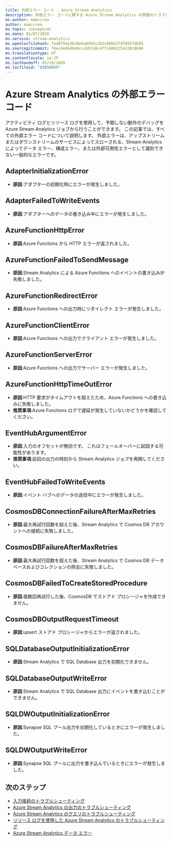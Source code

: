 ```yaml
---
title: 外部エラー コード - Azure Stream Analytics
description: 外部エラー コードに関する Azure Stream Analytics の問題のトラブルシューティングを行います。
ms.author: mamccrea
author: mamccrea
ms.topic: conceptual
ms.date: 05/07/2020
ms.service: stream-analytics
ms.openlocfilehash: fad0794a3628e6a89d1c2b2c80bb27d70937db95
ms.sourcegitcommit: fdec8e8bdbddcce5b7a0c4ffc6842154220c8b90
ms.translationtype: HT
ms.contentlocale: ja-JP
ms.lasthandoff: 05/19/2020
ms.locfileid: "83650039"
---
```

# <a name="azure-stream-analytics-external-error-codes"></a>Azure Stream Analytics の外部エラー コード

アクティビティ ログとリソース ログを使用して、予期しない動作のデバッグを Azure Stream Analytics ジョブから行うことができます。 この記事では、すべての外部エラー コードについて説明します。 外部エラーは、アップストリームまたはダウンストリームのサービスによってスローされる、Stream Analytics によってデータ エラー、構成エラー、または外部可用性エラーとして識別できない一般的なエラーです。

## <a name="adapterinitializationerror"></a>AdapterInitializationError

* **原因**:アダプターの初期化時にエラーが発生しました。

## <a name="adapterfailedtowriteevents"></a>AdapterFailedToWriteEvents

* **原因**:アダプターへのデータの書き込み中にエラーが発生しました。

## <a name="azurefunctionhttperror"></a>AzureFunctionHttpError

* **原因**:Azure Functions から HTTP エラーが返されました。

## <a name="azurefunctionfailedtosendmessage"></a>AzureFunctionFailedToSendMessage

* **原因**:Stream Analytics による Azure Functions へのイベントの書き込みが失敗しました。

## <a name="azurefunctionredirecterror"></a>AzureFunctionRedirectError

* **原因**:Azure Functions への出力時にリダイレクト エラーが発生しました。

## <a name="azurefunctionclienterror"></a>AzureFunctionClientError

* **原因**:Azure Functions への出力でクライアント エラーが発生しました。

## <a name="azurefunctionservererror"></a>AzureFunctionServerError

* **原因**:Azure Functions への出力でサーバー エラーが発生しました。

## <a name="azurefunctionhttptimeouterror"></a>AzureFunctionHttpTimeOutError

* **原因**:HTTP 要求がタイムアウトを超えたため、Azure Functions への書き込みに失敗しました。 
* **推奨事項**:Azure Functions ログで遅延が発生していないかどうかを確認してください。

## <a name="eventhubargumenterror"></a>EventHubArgumentError

* **原因**:入力のオフセットが無効です。 これはフェールオーバーに起因する可能性があります。
* **推奨事項**:前回の出力の時刻から Stream Analytics ジョブを再開してください。

## <a name="eventhubfailedtowriteevents"></a>EventHubFailedToWriteEvents

* **原因**:イベント ハブへのデータの送信中にエラーが発生しました。

## <a name="cosmosdbconnectionfailureaftermaxretries"></a>CosmosDBConnectionFailureAfterMaxRetries

* **原因**:最大再試行回数を超えた後、Stream Analytics で Cosmos DB アカウントへの接続に失敗しました。

## <a name="cosmosdbfailureaftermaxretries"></a>CosmosDBFailureAfterMaxRetries

* **原因**:最大再試行回数を超えた後、Stream Analytics で Cosmos DB データベースおよびコレクションの照会に失敗しました。

## <a name="cosmosdbfailedtocreatestoredprocedure"></a>CosmosDBFailedToCreateStoredProcedure

* **原因**:複数回再試行した後、CosmosDB でストアド プロシージャを作成できません。

## <a name="cosmosdboutputrequesttimeout"></a>CosmosDBOutputRequestTimeout

* **原因**:upsert ストアド プロシージャからエラーが返されました。 

## <a name="sqldatabaseoutputinitializationerror"></a>SQLDatabaseOutputInitializationError

* **原因**:Stream Analytics で SQL Database 出力を初期化できません。

## <a name="sqldatabaseoutputwriteerror"></a>SQLDatabaseOutputWriteError

* **原因**:Stream Analytics で SQL Database 出力にイベントを書き込むことができません。

## <a name="sqldwoutputinitializationerror"></a>SQLDWOutputInitializationError

* **原因**:Synapse SQL プール出力を初期化しているときにエラーが発生しました。

## <a name="sqldwoutputwriteerror"></a>SQLDWOutputWriteError

* **原因**:Synapse SQL プールに出力を書き込んでいるときにエラーが発生しました。

## <a name="next-steps"></a>次のステップ

* [入力接続のトラブルシューティング](stream-analytics-troubleshoot-input.md)
* [Azure Stream Analytics の出力のトラブルシューティング](stream-analytics-troubleshoot-output.md)
* [Azure Stream Analytics のクエリのトラブルシューティング](stream-analytics-troubleshoot-query.md)
* [リソース ログを使用した Azure Stream Analytics のトラブルシューティング](stream-analytics-job-diagnostic-logs.md)
* [Azure Stream Analytics データ エラー](data-errors.md)
